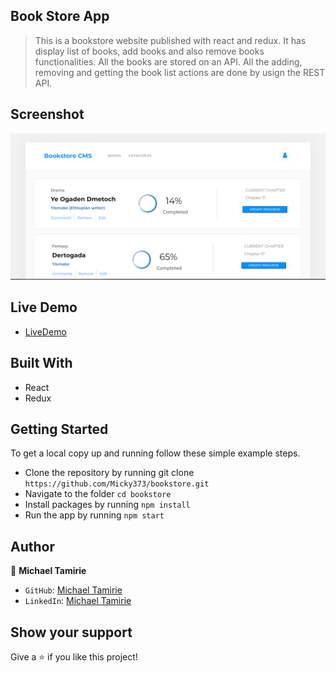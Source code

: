 ## Book Store App

> This is a bookstore website published with react and redux. It has display list of books, add books and also remove books functionalities. All the books are stored on an API. All the adding, removing and getting the book list actions are done by usign the REST API.

## Screenshot

![screenshot](/src/images/Desktop_screenshot.PNG)

## Live Demo

- [LiveDemo](https://redux-deployement.herokuapp.com/)

## Built With

- React
- Redux

## Getting Started

To get a local copy up and running follow these simple example steps.

- Clone the repository by running git clone `https://github.com/Micky373/bookstore.git`
- Navigate to the folder `cd bookstore`
- Install packages by running `npm install`
- Run the app by running `npm start`

## Author

👤 **Michael Tamirie**

- `GitHub`: [Michael Tamirie](https://github.com/Micky373)
- `LinkedIn`: [Michael Tamirie](https://www.linkedin.com/in/michael-tamirie-288a331ab)

## Show your support

Give a ⭐ if you like this project!
